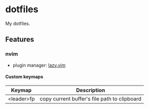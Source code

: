 # dotfiles

My dotfiles.

## Features

### nvim

- plugin manager: [lazy.vim](https://github.com/folke/lazy.nvim)

#### Custom keymaps

| Keymap | Description |
|-|-|
| \<leader\>fp | copy current buffer's file path to clipboard |
